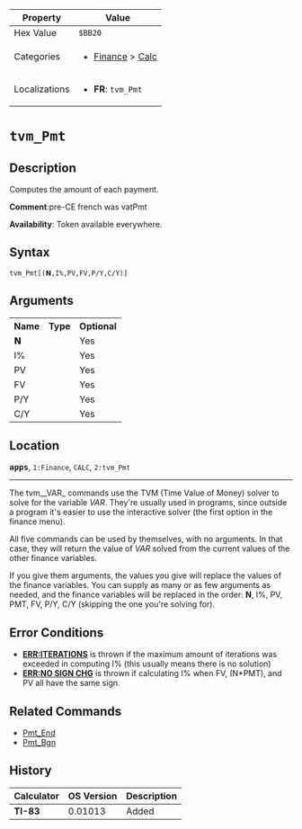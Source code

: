 | Property      | Value |
|---------------|-------|
| Hex Value     | `$BB20`|
| Categories    | <ul><li>[Finance](<../categories/Finance.md>) > [Calc](<../categories/Finance.md#Calc>)</li></ul> |
| Localizations | <ul><li><b>FR</b>: `tvm_Pmt`</li></ul> |

# `tvm_Pmt`

## Description
Computes the amount of each payment.

<b>Comment</b>:pre-CE french was vatPmt

<b>Availability</b>: Token available everywhere.

## Syntax
`tvm_Pmt[(𝗡,I%,PV,FV,P/Y,C/Y)]`

## Arguments
<table>
<tr><th>Name</th><th>Type</th><th>Optional</th></tr>

<tr><td>𝗡</td><td></td><td>Yes</td></tr>

<tr><td>I%</td><td></td><td>Yes</td></tr>

<tr><td>PV</td><td></td><td>Yes</td></tr>

<tr><td>FV</td><td></td><td>Yes</td></tr>

<tr><td>P/Y</td><td></td><td>Yes</td></tr>

<tr><td>C/Y</td><td></td><td>Yes</td></tr>

</table>

## Location
<tt><kbd><b>apps</b></kbd></tt>, `1:Finance`, `CALC`, `2:tvm_Pmt`
<hr>

The tvm__VAR_ commands use the TVM (Time Value of Money) solver to solve for the variable _VAR_. They're usually used in programs, since outside a program it's easier to use the interactive solver (the first option in the finance menu).

All five commands can be used by themselves, with no arguments. In that case, they will return the value of _VAR_ solved from the current values of the other finance variables.

If you give them arguments, the values you give will replace the values of the finance variables. You can supply as many or as few arguments as needed, and the finance variables will be replaced in the order: **N**, I%, PV, PMT, FV, P/Y, C/Y (skipping the one you're solving for).

## Error Conditions

*   **[ERR:ITERATIONS](/errors#iterations)** is thrown if the maximum amount of iterations was exceeded in computing I% (this usually means there is no solution)
*   **[ERR:NO SIGN CHG](/errors#nosignchg)** is thrown if calculating I% when FV, (N*PMT), and PV all have the same sign.

## Related Commands

*   [Pmt_End](/pmt-end)
*   [Pmt_Bgn](/pmt-bgn)

## History
| Calculator | OS Version | Description |
|------------|------------|-------------|
| <b>TI-83</b> | 0.01013 | Added |


